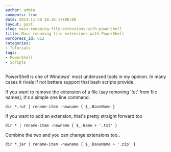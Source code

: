 ```yaml
---
author: admin
comments: true
date: 2014-11-30 10:38:17+00:00
layout: post
slug: mass-renaming-file-extensions-with-powershell
title: Mass renaming file extensions with PowerShell
wordpress_id: 612
categories:
- Tutorials
tags:
- PowerShell
- Scripts
---
```


PowerShell is one of Windows' most underused tools in my opinion. In many cases it rivals if not betters support that bash scripts provide.

If you want to remove the extension of a file (say removing '!ut' from file names), it's a simple one line command.<!-- more -->

    
    dir *.!ut | rename-item -newname { $_.BaseName }


If you want to add an extension, that's pretty straight forward too

    
    dir * | rename-item -newname { $_.Name + '.txt' }


Combine the two and you can change extensions too..

    
    dir *.jar | rename-item -newname { $_.BaseName + '.zip' }
